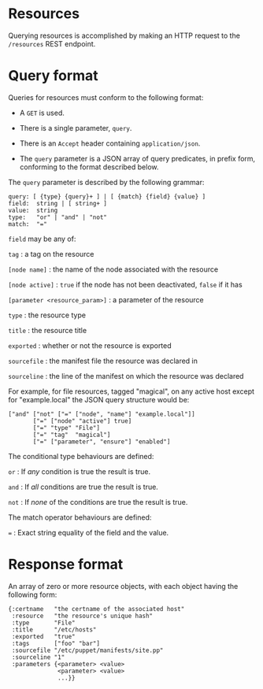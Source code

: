 # Resources

Querying resources is accomplished by making an HTTP request to the
`/resources` REST endpoint.

# Query format

Queries for resources must conform to the following format:

* A `GET` is used.

* There is a single parameter, `query`.

* There is an `Accept` header containing `application/json`.

* The `query` parameter is a JSON array of query predicates, in prefix
  form, conforming to the format described below.

The `query` parameter is described by the following grammar:

    query: [ {type} {query}+ ] | [ {match} {field} {value} ]
    field:  string | [ string+ ]
    value:  string
    type:   "or" | "and" | "not"
    match:  "="

`field` may be any of:

`tag`
: a tag on the resource

`[node name]`
: the name of the node associated with the resource

`[node active]`
: `true` if the node has not been deactivated, `false` if it has

`[parameter <resource_param>]`
: a parameter of the resource

`type`
: the resource type

`title`
: the resource title

`exported`
: whether or not the resource is exported

`sourcefile`
: the manifest file the resource was declared in

`sourceline`
: the line of the manifest on which the resource was declared

For example, for file resources, tagged "magical", on any active host except
for "example.local" the JSON query structure would be:

    ["and" ["not" ["=" ["node", "name"] "example.local"]]
           ["=" ["node" "active"] true]
           ["=" "type" "File"]
           ["=" "tag"  "magical"]
           ["=" ["parameter", "ensure"] "enabled"]

The conditional type behaviours are defined:

`or`
: If *any* condition is true the result is true.

`and`
: If *all* conditions are true the result is true.

`not`
: If *none* of the conditions are true the result is true.

The match operator behaviours are defined:

`=`
: Exact string equality of the field and the value.

# Response format

An array of zero or more resource objects, with each object having the
following form:

    {:certname   "the certname of the associated host"
     :resource   "the resource's unique hash"
     :type       "File"
     :title      "/etc/hosts"
     :exported   "true"
     :tags       ["foo" "bar"]
     :sourcefile "/etc/puppet/manifests/site.pp"
     :sourceline "1"
     :parameters {<parameter> <value>
                  <parameter> <value>
                  ...}}

